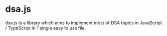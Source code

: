 # dsa.js
dsa.js is a library which aims to implement most of DSA topics in JavaScript / TypeScript in 1 single easy to use file.

